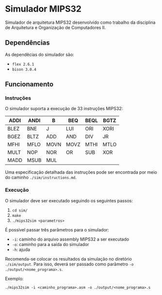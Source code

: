 # Simulador MIPS32

Simulador de arquitetura MIPS32 desenvolvido como trabalho da disciplina de Arquitetura e Organização de Computadores II.

## Dependências

As dependêcias do simulador são:
- `flex 2.6.1`
- `bison 3.0.4`

## Funcionamento

### Instruções

O simulador suporta a execução de 33 instruções MIPS32:

| ADDI | ANDI | B    | BEQ  | BEQL | BGTZ |
|------|------|------|------|------|------|
| BLEZ | BNE  | J    | LUI  | ORI  | XORI |
| BGEZ | BLTZ | ADD  | AND  | DIV  | JR   |
| MFHI | MFLO | MOVN | MOVZ | MTHI | MTLO |
| MULT | NOP  | NOR  | OR   | SUB  | XOR  |
| MADD | MSUB | MUL  |      |      |      |

Uma especificação detalhada das instruções pode ser encontrada por meio do caminho `./sim/instructions.md`.

### Execução

O simulador deve ser executado seguindo os seguintes passos:

1) `cd sim/`
2) `make`
3) `./mips32sim <parametros>`

É possível passar três parâmetros para o simulador:
- `-i`: caminho do arquivo assembly MIPS32 a ser executado
- `-o`: caminho para a saída do simulador
- `-h`: ajuda

Recomenda-se colocar os resultados da simulação no diretório `./sim/output`. Para isso, deverá ser passado como parâmetro `-o ./output/<nome_programa>.s`.

Exemplo:

`./mips32sim -i <caminho_programa>.asm -o ./output/<nome_programa>.s`


